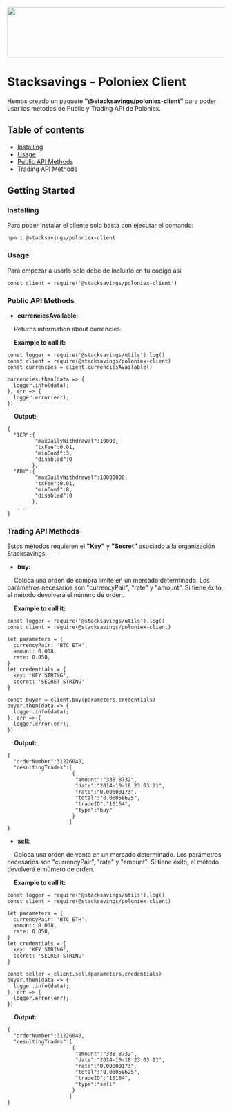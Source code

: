 <p align="center">
  <a href="https://getbootstrap.com/">
    <img src="https://lh3.googleusercontent.com/-kuZK_9RjH3Q/WluTIhi6yWI/AAAAAAAAAa4/3-lNezXWLEM6E2GZjJ7VC2Bn1YJ-tIYewCJoC/w530-h117-n/stacksavings.png" alt="" width=530 height=117>
  </a>
</p>

# Stacksavings - Poloniex Client

Hemos creado un paquete <b>"@stacksavings/poloniex-client"</b> para poder usar los metodos de Public y Trading API de Poloniex.

## Table of contents

- [Installing](#Installing)
- [Usage](#Installing)
- [Public API Methods](#Installing)
- [Trading API Methods](#Installing)

## Getting Started

### Installing
Para poder instalar el cliente solo basta con ejecutar el comando:
```
npm i @stacksavings/poloniex-client
```
### Usage
Para empezar a usarlo solo debe de incluirlo en tu código asi:
```
const client = require('@stacksavings/poloniex-client')
```
### Public API Methods

* <b>currenciesAvailable:</b>

<p>&nbsp;&nbsp;&nbsp;&nbsp;Returns information about currencies.</p>
&nbsp;&nbsp;&nbsp;&nbsp;<b>Example to call it:</b>

```
const logger = require('@stacksavings/utils').log()
const client = require(@stacksavings/poloniex-client)
const currencies = client.currenciesAvailable()

currencies.then(data => {
  logger.info(data);
}, err => {
  logger.error(err);
})
```
&nbsp;&nbsp;&nbsp;&nbsp;<b>Output:</b>
```
{
  "1CR":{
         "maxDailyWithdrawal":10000,
         "txFee":0.01,
         "minConf":3,
         "disabled":0
        },
  "ABY":{
         "maxDailyWithdrawal":10000000,
         "txFee":0.01,
         "minConf":8,
         "disabled":0
        },
   ...
}
```

### Trading API Methods
Estos métodos requieren el <b>"Key"</b> y <b>"Secret"</b> asociado a la organización Stacksavings.
</br>

* <b>buy:</b>
<p>&nbsp;&nbsp;&nbsp;&nbsp;Coloca una orden de compra límite en un mercado determinado. Los parámetros necesarios son "currencyPair", "rate" y "amount". Si tiene éxito, el método devolverá el número de orden.</p>

&nbsp;&nbsp;&nbsp;&nbsp;<b>Example to call it:</b>

```
const logger = require('@stacksavings/utils').log()
const client = require(@stacksavings/poloniex-client)

let parameters = {
  currencyPair: 'BTC_ETH',
  amount: 0.008,
  rate: 0.058,
}
let credentials = {
  key: 'KEY STRING',
  secret: 'SECRET STRING'
}

const buyer = client.buy(parameters,credentials)
buyer.then(data => {
  logger.info(data);
}, err => {
  logger.error(err);
})
```
&nbsp;&nbsp;&nbsp;&nbsp;<b>Output:</b>
```
{
  "orderNumber":31226040,
  "resultingTrades":[
                     {
                      "amount":"338.8732",
                      "date":"2014-10-18 23:03:21",
                      "rate":"0.00000173",
                      "total":"0.00058625",
                      "tradeID":"16164",
                      "type":"buy"
                     }
                    ]
}
```

* <b>sell:</b>
<p>&nbsp;&nbsp;&nbsp;&nbsp;Coloca una orden de venta en un mercado determinado. Los parámetros necesarios son "currencyPair", "rate" y "amount". Si tiene éxito, el método devolverá el número de orden.</p>

&nbsp;&nbsp;&nbsp;&nbsp;<b>Example to call it:</b>

```
const logger = require('@stacksavings/utils').log()
const client = require(@stacksavings/poloniex-client)

let parameters = {
  currencyPair: 'BTC_ETH',
  amount: 0.008,
  rate: 0.058,
}
let credentials = {
  key: 'KEY STRING',
  secret: 'SECRET STRING'
}

const seller = client.sell(parameters,credentials)
buyer.then(data => {
  logger.info(data);
}, err => {
  logger.error(err);
})
```
&nbsp;&nbsp;&nbsp;&nbsp;<b>Output:</b>
```
{
  "orderNumber":31226040,
  "resultingTrades":[
                     {
                      "amount":"338.8732",
                      "date":"2014-10-18 23:03:21",
                      "rate":"0.00000173",
                      "total":"0.00058625",
                      "tradeID":"16164",
                      "type":"sell"
                     }
                    ]
}
```
